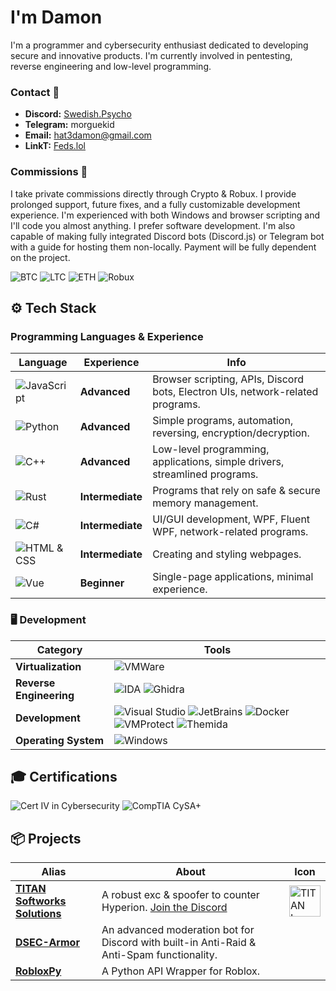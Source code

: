 # I'm Damon

I'm a programmer and cybersecurity enthusiast dedicated to developing secure and innovative products. I'm currently involved in pentesting, reverse engineering and low-level programming.

### Contact 📩

- **Discord:** [Swedish.Psycho](https://discordapp.com/users/Swedish.Psycho)
- **Telegram:** morguekid
- **Email:** [hat3damon@gmail.com](mailto:hat3damon@gmail.com)
- **LinkT:** [Feds.lol](https://feds.lol/morgue)

### Commissions 💸

I take private commissions directly through Crypto & Robux. I provide prolonged support, future fixes, and a fully customizable development experience. I'm experienced with both Windows and browser scripting and I'll code you almost anything. I prefer software development. I'm also capable of making fully integrated Discord bots (Discord.js) or Telegram bot with a guide for hosting them non-locally. Payment will be fully dependent on the project.

![BTC](https://img.shields.io/badge/BTC-orange?style=flat-square&logo=bitcoin&logoColor=white) ![LTC](https://img.shields.io/badge/LTC-blue?style=flat-square&logo=litecoin&logoColor=white) ![ETH](https://img.shields.io/badge/ETH-gray?style=flat-square&logo=ethereum&logoColor=white) ![Robux](https://img.shields.io/badge/Robux-gold?style=flat-square&logo=roblox&logoColor=white)

## ⚙️ Tech Stack

### Programming Languages & Experience

| **Language**  | **Experience**  | **Info**                                                                 |
|---------------|-----------------|--------------------------------------------------------------------------|
| ![JavaScript](https://img.shields.io/badge/-JavaScript-yellow?style=flat-square&logo=javascript&logoColor=white) | **Advanced**       | Browser scripting, APIs, Discord bots, Electron UIs, network-related programs. |
| ![Python](https://img.shields.io/badge/-Python-blue?style=flat-square&logo=python&logoColor=white)             | **Advanced**       | Simple programs, automation, reversing, encryption/decryption.                  |
| ![C++](https://img.shields.io/badge/-C%2B%2B-black?style=flat-square&logo=cplusplus&logoColor=white)           | **Advanced**       | Low-level programming, applications, simple drivers, streamlined programs.      |
| ![Rust](https://img.shields.io/badge/-Rust-orange?style=flat-square&logo=rust&logoColor=white)                 | **Intermediate**   | Programs that rely on safe & secure memory management.                          |
| ![C#](https://img.shields.io/badge/-C%23-purple?style=flat-square&logo=csharp&logoColor=white)                 | **Intermediate**   | UI/GUI development, WPF, Fluent WPF, network-related programs.                  |
| ![HTML & CSS](https://img.shields.io/badge/-HTML%20%26%20CSS-red?style=flat-square&logo=html5&logoColor=white&labelColor=red) | **Intermediate**       | Creating and styling webpages.                                                   |
| ![Vue](https://img.shields.io/badge/-Vue-green?style=flat-square&logo=vue.js&logoColor=white)                 | **Beginner**       | Single-page applications, minimal experience.                                   |

### 🖥️ Development

| **Category**         | **Tools**                                                                                                                                               |
|----------------------|---------------------------------------------------------------------------------------------------------------------------------------------------------|
| **Virtualization**   | ![VMWare](https://img.shields.io/badge/-VMWare-orange?style=flat-square&logo=vmware&logoColor=white)  |
| **Reverse Engineering** | ![IDA](https://img.shields.io/badge/-IDA-pink?style=flat-square&logo=ida&logoColor=white) ![Ghidra](https://img.shields.io/badge/-Ghidra-darkred?style=flat-square&logo=ghidra&logoColor=white) |
| **Development**      | ![Visual Studio](https://img.shields.io/badge/-Visual%20Studio-purple?style=flat-square&logo=visualstudio&logoColor=white) ![JetBrains](https://img.shields.io/badge/-JetBrains-black?style=flat-square&logo=jetbrains&logoColor=white) ![Docker](https://img.shields.io/badge/-Docker-blue?style=flat-square&logo=docker&logoColor=white) ![VMProtect](https://img.shields.io/badge/-VMProtect-orange?style=flat-square&logo=vmprotect&logoColor=white) ![Themida](https://img.shields.io/badge/-Themida-skyblue?style=flat-square&logo=themida&logoColor=white) |
| **Operating System** | ![Windows](https://img.shields.io/badge/-Windows-0078d4?style=flat-square&logo=windows&logoColor=white)                                                                  |

## 🎓 Certifications

![Cert IV in Cybersecurity](https://img.shields.io/badge/Cert_IV-Cybersecurity-blue?style=flat-square)
![CompTIA CySA+](https://img.shields.io/badge/CompTIA-CySA%2B-blue?style=flat-square)

## 📦 Projects

| **Alias**                | **About**                                                                                               | **Icon**                                                                                                                              |
|--------------------------|---------------------------------------------------------------------------------------------------------|--------------------------------------------------------------------------------------------------------------------------------------|
| **[TITAN Softworks Solutions](https://discord.gg/yUWyvT9JyP)** | A robust exc & spoofer to counter Hyperion. [Join the Discord](https://discord.gg/yUWyvT9JyP) | <img src="https://cdn.discordapp.com/icons/1240608336005828668/c1bf74f2566a9ab188447ef8ce679b4d.webp?size=1024&format=webp" alt="TITAN Icon" width="50" height="50"> |
| **[DSEC-Armor](https://github.com/dutchpsycho/DSEC-Armor/)**   | An advanced moderation bot for Discord with built-in Anti-Raid & Anti-Spam functionality.         |                                                                                                                                     |
| **[RobloxPy](https://github.com/dutchpsycho/RobloxPy/)**       | A Python API Wrapper for Roblox.                                                                 |                                                                                                                                     |
